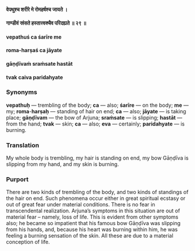 #### वेपथुश्च शरीरे मे रोमहर्षश्च जायते ।
#### गाण्डीवं स्रंसते हस्तात्त्वक्चैव परिदह्यते ॥ २९ ॥

#### vepathuś ca śarīre me
#### roma-harṣaś ca jāyate
#### gāṇḍīvaṁ sraṁsate hastāt
#### tvak caiva paridahyate

### Synonyms

**vepathuḥ** — trembling of the body; **ca** — also; **śarīre** — on the body; **me** — my; **roma**-**harṣaḥ** — standing of hair on end; **ca** — also; **jāyate** — is taking place; **gāṇḍīvam** — the bow of Arjuna; **sraṁsate** — is slipping; **hastāt** — from the hand; **tvak** — skin; **ca** — also; **eva** — certainly; **paridahyate** — is burning.

### Translation

My whole body is trembling, my hair is standing on end, my bow Gāṇḍīva is slipping from my hand, and my skin is burning.

### Purport

There are two kinds of trembling of the body, and two kinds of standings of the hair on end. Such phenomena occur either in great spiritual ecstasy or out of great fear under material conditions. There is no fear in transcendental realization. Arjuna’s symptoms in this situation are out of material fear – namely, loss of life. This is evident from other symptoms also; he became so impatient that his famous bow Gāṇḍīva was slipping from his hands, and, because his heart was burning within him, he was feeling a burning sensation of the skin. All these are due to a material conception of life.